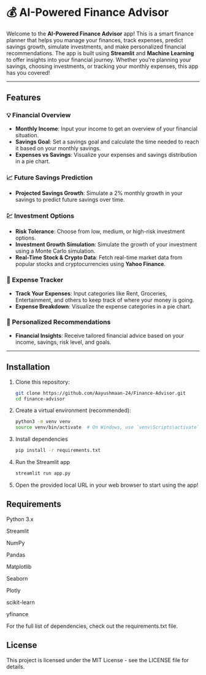 # 💰 AI-Powered Finance Advisor

Welcome to the **AI-Powered Finance Advisor** app! This is a smart finance planner that helps you manage your finances, track expenses, predict savings growth, simulate investments, and make personalized financial recommendations. The app is built using **Streamlit** and **Machine Learning** to offer insights into your financial journey. Whether you're planning your savings, choosing investments, or tracking your monthly expenses, this app has you covered!

---

## Features

### 💡 Financial Overview
- **Monthly Income**: Input your income to get an overview of your financial situation.
- **Savings Goal**: Set a savings goal and calculate the time needed to reach it based on your monthly savings.
- **Expenses vs Savings**: Visualize your expenses and savings distribution in a pie chart.

### 📈 Future Savings Prediction
- **Projected Savings Growth**: Simulate a 2% monthly growth in your savings to predict future savings over time.

### 💹 Investment Options
- **Risk Tolerance**: Choose from low, medium, or high-risk investment options.
- **Investment Growth Simulation**: Simulate the growth of your investment using a Monte Carlo simulation.
- **Real-Time Stock & Crypto Data**: Fetch real-time market data from popular stocks and cryptocurrencies using **Yahoo Finance**.

### 🧾 Expense Tracker
- **Track Your Expenses**: Input categories like Rent, Groceries, Entertainment, and others to keep track of where your money is going.
- **Expense Breakdown**: Visualize the expense categories in a pie chart.

### 🚀 Personalized Recommendations
- **Financial Insights**: Receive tailored financial advice based on your income, savings, risk level, and goals.

---

## Installation

1. Clone this repository:
   ```bash
   git clone https://github.com/Aayushmaan-24/Finance-Advisor.git
   cd finance-advisor

2. Create a virtual environment (recommended):
    ```bash
    python3 -m venv venv
    source venv/bin/activate  # On Windows, use `venv\Scripts\activate`

3. Install dependencies
    ```bash
    pip install -r requirements.txt

4. Run the Streamlit app
    ```bash
    streamlit run app.py

5. Open the provided local URL in your web browser to start using the app!


## Requirements

Python 3.x

Streamlit

NumPy

Pandas

Matplotlib

Seaborn

Plotly

scikit-learn

yfinance

For the full list of dependencies, check out the requirements.txt file.

## License

This project is licensed under the MIT License - see the LICENSE file for details.
